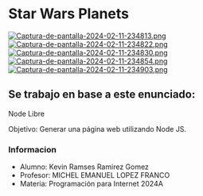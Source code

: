 # Star Wars Planets
[![Captura-de-pantalla-2024-02-11-234813.png](https://i.postimg.cc/8zBjsJ0F/Captura-de-pantalla-2024-02-11-234813.png)](https://postimg.cc/rDs8Pmcc)
[![Captura-de-pantalla-2024-02-11-234822.png](https://i.postimg.cc/qvdL6Fp1/Captura-de-pantalla-2024-02-11-234822.png)](https://postimg.cc/WhXrQXFZ)
[![Captura-de-pantalla-2024-02-11-234830.png](https://i.postimg.cc/432VP2Tk/Captura-de-pantalla-2024-02-11-234830.png)](https://postimg.cc/d7dhtB14)
[![Captura-de-pantalla-2024-02-11-234854.png](https://i.postimg.cc/13JvxHZM/Captura-de-pantalla-2024-02-11-234854.png)](https://postimg.cc/v4xrf5T6)
[![Captura-de-pantalla-2024-02-11-234903.png](https://i.postimg.cc/gkYgJ54m/Captura-de-pantalla-2024-02-11-234903.png)](https://postimg.cc/6TmrbMDm)

## Se trabajo en base a este enunciado:
Node Libre

Objetivo:
Generar una página web utilizando Node JS.

### Informacion
- Alumno: Kevin Ramses Ramirez Gomez
- Profesor: MICHEL EMANUEL LOPEZ FRANCO
- Materia: Programación para Internet 2024A
